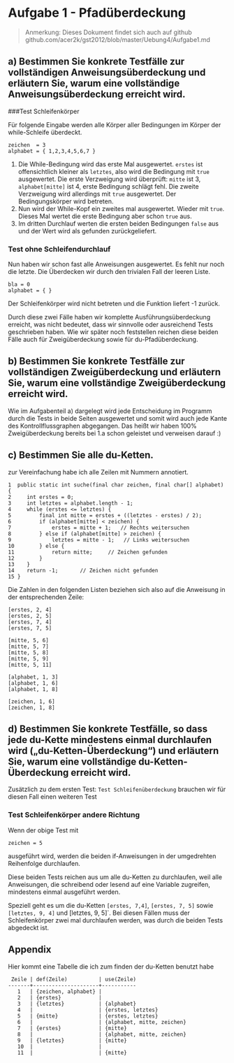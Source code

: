 Aufgabe 1 - Pfadüberdeckung
===========================

> Anmerkung: Dieses Dokument findet sich auch auf github github.com/acer2k/gst2012/blob/master/Uebung4/Aufgabe1.md

## a) Bestimmen Sie konkrete Testfälle zur vollständigen Anweisungsüberdeckung und erläutern Sie, warum eine vollständige Anweisungsüberdeckung erreicht wird.

###Test Schleifenkörper

Für folgende Eingabe werden alle Körper aller Bedingungen im Körper der while-Schleife überdeckt.

    zeichen  = 3
    alphabet = { 1,2,3,4,5,6,7 }

1. Die While-Bedingung wird das erste Mal ausgewertet.
    `erstes` ist offensichtlich kleiner als `letztes`, also wird die Bedingung mit `true` ausgewertet.
    Die erste Verzweigung wird überprüft: `mitte` ist 3, `alphabet[mitte]` ist 4, erste Bedingung schlägt fehl.
    Die zweite Verzweigung wird allerdings mit `true` ausgewertet. Der Bedingungskörper wird betreten.
4. Nun wird der While-Kopf ein zweites mal ausgewertet. Wieder mit `true`.
    Dieses Mal wertet die erste Bedingung aber schon `true` aus.
5. Im dritten Durchlauf werten die ersten beiden Bedingungen `false` aus
    und der Wert wird als gefunden zurückgeliefert.


### Test ohne Schleifendurchlauf

Nun haben wir schon fast alle Anweisungen ausgewertet.
Es fehlt nur noch die letzte. Die Überdecken wir durch den trivialen Fall der leeren Liste.

    bla = 0
    alphabet = { }

Der Schleifenkörper wird nicht betreten und die Funktion liefert -1 zurück.

Durch diese zwei Fälle haben wir komplette Ausführungsüberdeckung erreicht,
was nicht bedeutet, dass wir sinnvolle oder ausreichend Tests geschrieben haben.
Wie wir später noch feststellen reichen diese beiden Fälle auch für Zweigüberdeckung sowie für du-Pfadüberdeckung.

## b) Bestimmen Sie konkrete Testfälle zur vollständigen Zweigüberdeckung und erläutern Sie, warum eine vollständige Zweigüberdeckung erreicht wird.

Wie im Aufgabenteil a) dargelegt wird jede Entscheidung im Programm durch die Tests in beide Seiten ausgewertet und somit wird auch jede Kante des Kontrollflussgraphen abgegangen.
Das heißt wir haben 100% Zweigüberdeckung bereits bei 1.a schon geleistet und verweisen darauf :)

## c) Bestimmen Sie alle du-Ketten.

zur Vereinfachung habe ich alle Zeilen mit Nummern annotiert.

    1  public static int suche(final char zeichen, final char[] alphabet) {
    2     int erstes = 0;
    3     int letztes = alphabet.length - 1;
    4     while (erstes <= letztes) {
    5         final int mitte = erstes + ((letztes - erstes) / 2);
    6         if (alphabet[mitte] < zeichen) {
    7             erstes = mitte + 1;   // Rechts weitersuchen
    8         } else if (alphabet[mitte] > zeichen) {
    9             letztes = mitte - 1;   // Links weitersuchen
    10        } else {
    11            return mitte;     // Zeichen gefunden
    12        }
    13    }
    14    return -1;       // Zeichen nicht gefunden
    15 }

Die Zahlen in den folgenden Listen beziehen sich also auf die Anweisung in der entsprechenden Zeile:

    [erstes, 2, 4]
    [erstes, 2, 5]
    [erstes, 7, 4]
    [erstes, 7, 5]

    [mitte, 5, 6]
    [mitte, 5, 7]
    [mitte, 5, 8]
    [mitte, 5, 9]
    [mitte, 5, 11]

    [alphabet, 1, 3]
    [alphabet, 1, 6]
    [alphabet, 1, 8]

    [zeichen, 1, 6]
    [zeichen, 1, 8]

## d) Bestimmen Sie konkrete Testfälle, so dass jede du-Kette mindestens einmal durchlaufen wird („du-Ketten-Überdeckung“) und erläutern Sie, warum eine vollständige du-Ketten-Überdeckung erreicht wird.

Zusätzlich zu dem ersten Test: `Test Schleifenüberdeckung` brauchen wir für diesen Fall einen weiteren Test

### Test Schleifenkörper andere Richtung

Wenn der obige Test mit 

    zeichen = 5

ausgeführt wird, werden die beiden if-Anweisungen in der umgedrehten Reihenfolge durchlaufen.

Diese beiden Tests reichen aus um alle du-Ketten zu durchlaufen,
weil alle Anweisungen, die schreibend oder lesend auf eine Variable zugreifen,
mindestens einmal ausgeführt werden.

Speziell geht es um die du-Ketten `[erstes, 7,4]`, `[erstes, 7, 5]` sowie `[letztes, 9, 4]` und [letztes, 9, 5]`.
Bei diesen Fällen muss der Schleifenkörper zwei mal durchlaufen werden, was durch die beiden Tests
abgedeckt ist.

## Appendix

Hier kommt eine Tabelle die ich zum finden der du-Ketten benutzt habe

     Zeile | def(Zeile)          | use(Zeile)
    -------+---------------------+-----------
       1   | {zeichen, alphabet} |
       2   | {erstes}            |
       3   | {letztes}           | {alphabet}
       4   |                     | {erstes, letztes}
       5   | {mitte}             | {erstes, letztes}
       6   |                     | {alphabet, mitte, zeichen}
       7   | {erstes}            | {mitte}
       8   |                     | {alphabet, mitte, zeichen}
       9   | {letztes}           | {mitte}
       10  |                     |
       11  |                     | {mitte}
